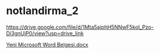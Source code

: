 # notlandirma_2
https://drive.google.com/file/d/1Mta5ajphH5NNwF5koI_Pzo-Di3gnUjP0/view?usp=drive_link 

[Yeni Microsoft Word Belgesi.docx](https://github.com/user-attachments/files/17623619/Yeni.Microsoft.Word.Belgesi.docx)


